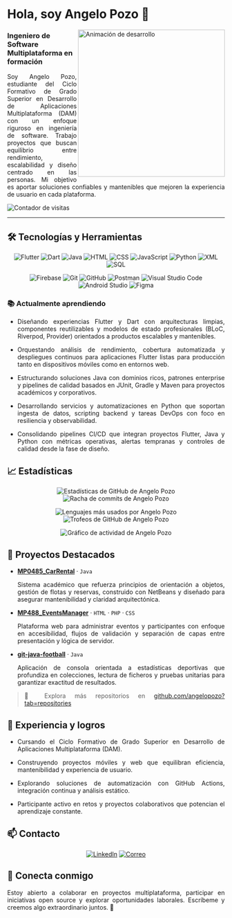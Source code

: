 <h1>Hola, soy Angelo Pozo 👋</h1>

<p>
  <img align="right" src="https://raw.githubusercontent.com/abhisheknaiidu/abhisheknaiidu/master/code.gif" alt="Animación de desarrollo" width="340" />
</p>

<h3>Ingeniero de Software Multiplataforma en formación</h3>
<p align="justify">Soy Angelo Pozo, estudiante del Ciclo Formativo de Grado Superior en Desarrollo de Aplicaciones Multiplataforma (DAM) con un enfoque riguroso en ingeniería de software. Trabajo proyectos que buscan equilibrio entre rendimiento, escalabilidad y diseño centrado en las personas. Mi objetivo es aportar soluciones confiables y mantenibles que mejoren la experiencia de usuario en cada plataforma.</p>

<p>
  <img src="https://komarev.com/ghpvc/?username=angelopozo&label=Visitas&color=0e75b6&style=flat" alt="Contador de visitas" />
</p>

---

## 🛠️ Tecnologías y Herramientas

<p align="center">
  <img src="https://img.shields.io/badge/Flutter-02569B?style=for-the-badge&logo=flutter&logoColor=white" alt="Flutter" />
  <img src="https://img.shields.io/badge/Dart-0175C2?style=for-the-badge&logo=dart&logoColor=white" alt="Dart" />
  <img src="https://img.shields.io/badge/Java-007396?style=for-the-badge&logo=openjdk&logoColor=white" alt="Java" />
  <img src="https://img.shields.io/badge/HTML5-E34F26?style=for-the-badge&logo=html5&logoColor=white" alt="HTML" />
  <img src="https://img.shields.io/badge/CSS3-1572B6?style=for-the-badge&logo=css3&logoColor=white" alt="CSS" />
  <img src="https://img.shields.io/badge/JavaScript-F7DF1E?style=for-the-badge&logo=javascript&logoColor=black" alt="JavaScript" />
  <img src="https://img.shields.io/badge/Python-3776AB?style=for-the-badge&logo=python&logoColor=white" alt="Python" />
  <img src="https://img.shields.io/badge/XML-8A2BE2?style=for-the-badge&logo=xml&logoColor=white" alt="XML" />
  <img src="https://img.shields.io/badge/SQL-336791?style=for-the-badge&logo=postgresql&logoColor=white" alt="SQL" />
</p>

<p align="center">
  <img src="https://img.shields.io/badge/Firebase-FFCA28?style=for-the-badge&logo=firebase&logoColor=black" alt="Firebase" />
  <img src="https://img.shields.io/badge/Git-F05032?style=for-the-badge&logo=git&logoColor=white" alt="Git" />
  <img src="https://img.shields.io/badge/GitHub-181717?style=for-the-badge&logo=github&logoColor=white" alt="GitHub" />
  <img src="https://img.shields.io/badge/Postman-FF6C37?style=for-the-badge&logo=postman&logoColor=white" alt="Postman" />
  <img src="https://img.shields.io/badge/VS%20Code-007ACC?style=for-the-badge&logo=visualstudiocode&logoColor=white" alt="Visual Studio Code" />
  <img src="https://img.shields.io/badge/Android%20Studio-3DDC84?style=for-the-badge&logo=androidstudio&logoColor=white" alt="Android Studio" />
  <img src="https://img.shields.io/badge/Figma-F24E1E?style=for-the-badge&logo=figma&logoColor=white" alt="Figma" />
</p>

### 📚 Actualmente aprendiendo

<ul>
  <li><p align="justify">Diseñando experiencias Flutter y Dart con arquitecturas limpias, componentes reutilizables y modelos de estado profesionales (BLoC, Riverpod, Provider) orientados a productos escalables y mantenibles.</p></li>
  <li><p align="justify">Orquestando análisis de rendimiento, cobertura automatizada y despliegues continuos para aplicaciones Flutter listas para producción tanto en dispositivos móviles como en entornos web.</p></li>
  <li><p align="justify">Estructurando soluciones Java con dominios ricos, patrones enterprise y pipelines de calidad basados en JUnit, Gradle y Maven para proyectos académicos y corporativos.</p></li>
  <li><p align="justify">Desarrollando servicios y automatizaciones en Python que soportan ingesta de datos, scripting backend y tareas DevOps con foco en resiliencia y observabilidad.</p></li>
  <li><p align="justify">Consolidando pipelines CI/CD que integran proyectos Flutter, Java y Python con métricas operativas, alertas tempranas y controles de calidad desde la fase de diseño.</p></li>
</ul>

## 📈 Estadísticas

<p align="center">
  <img src="https://github-readme-stats.vercel.app/api?username=angelopozo&show_icons=true&hide_title=true&theme=transparent&hide_border=true&locale=es" alt="Estadísticas de GitHub de Angelo Pozo" />
  <img src="https://streak-stats.demolab.com?user=angelopozo&locale=es&mode=weekly&theme=transparent&hide_border=true&date_format=j%20M%5B%20Y%5D" alt="Racha de commits de Angelo Pozo" />
</p>
<p align="center">
  <img src="https://github-readme-stats.vercel.app/api/top-langs/?username=angelopozo&layout=compact&theme=transparent&hide_border=true&locale=es" alt="Lenguajes más usados por Angelo Pozo" />
  <img src="https://github-profile-trophy.vercel.app/?username=angelopozo&theme=flat&no-frame=true&margin-w=8" alt="Trofeos de GitHub de Angelo Pozo" />
</p>
<p align="center">
  <img src="https://github-readme-activity-graph.vercel.app/graph?username=angelopozo&bg_color=ffffff00&color=0e75b6&line=58a6ff&point=1f6feb&area=true&hide_border=true" alt="Gráfico de actividad de Angelo Pozo" />
</p>

## 🚀 Proyectos Destacados

<ul>
  <li>
    <p align="justify"><a href="https://github.com/angelopozo/MP0485_CarRental"><strong>MP0485_CarRental</strong></a> · <code>Java</code></p>
    <p align="justify">Sistema académico que refuerza principios de orientación a objetos, gestión de flotas y reservas, construido con NetBeans y diseñado para asegurar mantenibilidad y claridad arquitectónica.</p>
  </li>
  <li>
    <p align="justify"><a href="https://github.com/angelopozo/MP488_EventsManager"><strong>MP488_EventsManager</strong></a> · <code>HTML</code> · <code>PHP</code> · <code>CSS</code></p>
    <p align="justify">Plataforma web para administrar eventos y participantes con enfoque en accesibilidad, flujos de validación y separación de capas entre presentación y lógica de servidor.</p>
  </li>
  <li>
    <p align="justify"><a href="https://github.com/angelopozo/git-java-football"><strong>git-java-football</strong></a> · <code>Java</code></p>
    <p align="justify">Aplicación de consola orientada a estadísticas deportivas que profundiza en colecciones, lectura de ficheros y pruebas unitarias para garantizar exactitud de resultados.</p>
  </li>
</ul>

<blockquote>
  <p align="justify">🌟 Explora más repositorios en <a href="https://github.com/angelopozo?tab=repositories">github.com/angelopozo?tab=repositories</a></p>
</blockquote>

## 💼 Experiencia y logros

<ul>
  <li><p align="justify">Cursando el Ciclo Formativo de Grado Superior en Desarrollo de Aplicaciones Multiplataforma (DAM).</p></li>
  <li><p align="justify">Construyendo proyectos móviles y web que equilibran eficiencia, mantenibilidad y experiencia de usuario.</p></li>
  <li><p align="justify">Explorando soluciones de automatización con GitHub Actions, integración continua y análisis estático.</p></li>
  <li><p align="justify">Participante activo en retos y proyectos colaborativos que potencian el aprendizaje constante.</p></li>
</ul>

## 📫 Contacto

<p align="center">
  <a href="https://www.linkedin.com/in/angelo-giovanni-pozo-p%C3%A9rez-882765306/" target="_blank"><img src="https://img.shields.io/badge/LinkedIn-0A66C2?style=for-the-badge&logo=linkedin&logoColor=white" alt="LinkedIn" /></a>
  <a href="mailto:angeloo.pozo@gmail.com"><img src="https://img.shields.io/badge/Correo-DB4437?style=for-the-badge&logo=gmail&logoColor=white" alt="Correo" /></a>
</p>

## 🤝 Conecta conmigo

<p align="justify">Estoy abierto a colaborar en proyectos multiplataforma, participar en iniciativas open source y explorar oportunidades laborales. Escríbeme y creemos algo extraordinario juntos. 🚀</p>